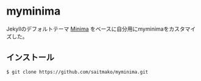 # myminima

Jekyllのデフォルトテーマ [Minima](https://github.com/jekyll/minima) をベースに自分用にmyminimaをカスタマイズした。

## インストール

    $ git clone https://github.com/saitmako/myminima.git
